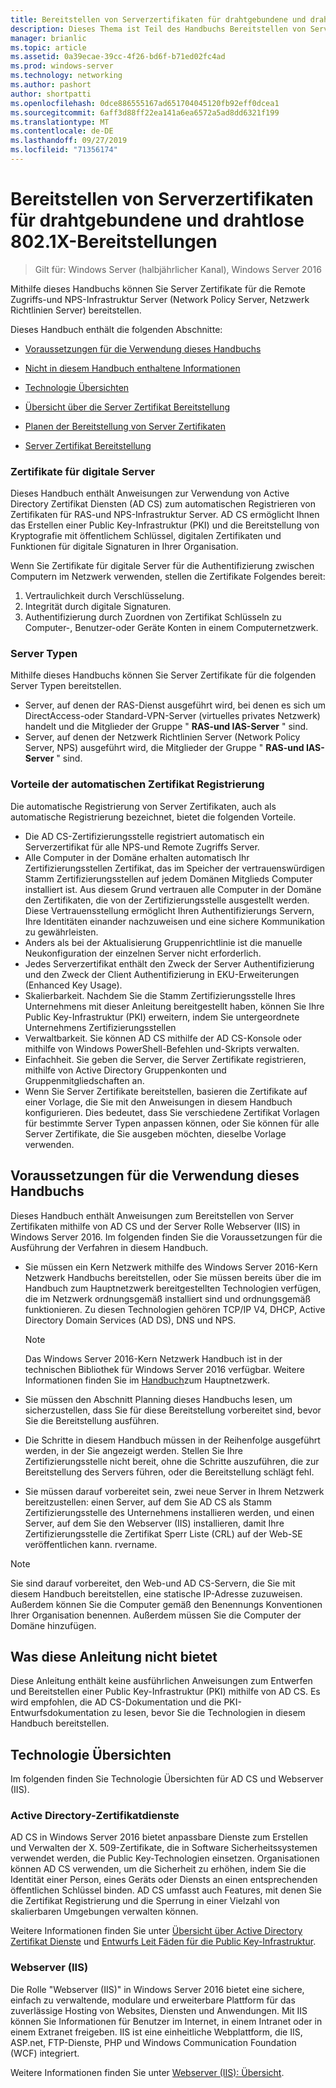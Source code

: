 ```yaml
---
title: Bereitstellen von Serverzertifikaten für drahtgebundene und drahtlose 802.1X-Bereitstellungen
description: Dieses Thema ist Teil des Handbuchs Bereitstellen von Server Zertifikaten für drahtlose und drahtlose 802.1 x-bereit Stellungen.
manager: brianlic
ms.topic: article
ms.assetid: 0a39ecae-39cc-4f26-bd6f-b71ed02fc4ad
ms.prod: windows-server
ms.technology: networking
ms.author: pashort
author: shortpatti
ms.openlocfilehash: 0dce886555167ad651704045120fb92eff0dcea1
ms.sourcegitcommit: 6aff3d88ff22ea141a6ea6572a5ad8dd6321f199
ms.translationtype: MT
ms.contentlocale: de-DE
ms.lasthandoff: 09/27/2019
ms.locfileid: "71356174"
---
```

# <a name="deploy-server-certificates-for-8021x-wired-and-wireless-deployments"></a>Bereitstellen von Serverzertifikaten für drahtgebundene und drahtlose 802.1X-Bereitstellungen

>Gilt für: Windows Server (halbjährlicher Kanal), Windows Server 2016

Mithilfe dieses Handbuchs können Sie Server Zertifikate für die Remote Zugriffs-und NPS-Infrastruktur Server (Network Policy Server, Netzwerk Richtlinien Server) bereitstellen.   

Dieses Handbuch enthält die folgenden Abschnitte:  

-   [Voraussetzungen für die Verwendung dieses Handbuchs](#bkmk_pre)  

-   [Nicht in diesem Handbuch enthaltene Informationen](#bkmk_not)  

-   [Technologie Übersichten](#bkmk_tech)  

-   [Übersicht über die Server Zertifikat Bereitstellung](Server-Certificate-Deployment-Overview.md)  

-   [Planen der Bereitstellung von Server Zertifikaten](Server-Certificate-Deployment-Planning.md)  

-   [Server Zertifikat Bereitstellung](Server-Certificate-Deployment.md)  

### <a name="digital-server-certificates"></a>**Zertifikate für digitale Server**  
Dieses Handbuch enthält Anweisungen zur Verwendung von Active Directory Zertifikat Diensten (AD CS) zum automatischen Registrieren von Zertifikaten für RAS-und NPS-Infrastruktur Server. AD CS ermöglicht Ihnen das Erstellen einer Public Key-Infrastruktur (PKI) und die Bereitstellung von Kryptografie mit öffentlichem Schlüssel, digitalen Zertifikaten und Funktionen für digitale Signaturen in Ihrer Organisation.  

Wenn Sie Zertifikate für digitale Server für die Authentifizierung zwischen Computern im Netzwerk verwenden, stellen die Zertifikate Folgendes bereit:   

1. Vertraulichkeit durch Verschlüsselung.  
2. Integrität durch digitale Signaturen.  
3. Authentifizierung durch Zuordnen von Zertifikat Schlüsseln zu Computer-, Benutzer-oder Geräte Konten in einem Computernetzwerk.  

### <a name="server-types"></a>**Server Typen**  
Mithilfe dieses Handbuchs können Sie Server Zertifikate für die folgenden Server Typen bereitstellen.  
- Server, auf denen der RAS-Dienst ausgeführt wird, bei denen es sich um DirectAccess-oder Standard-VPN-Server (virtuelles privates Netzwerk) handelt und die Mitglieder der Gruppe " **RAS-und IAS-Server** " sind.  
- Server, auf denen der Netzwerk Richtlinien Server (Network Policy Server, NPS) ausgeführt wird, die Mitglieder der Gruppe " **RAS-und IAS-Server** " sind.  

### <a name="advantages-of-certificate-autoenrollment"></a>**Vorteile der automatischen Zertifikat Registrierung**  
Die automatische Registrierung von Server Zertifikaten, auch als automatische Registrierung bezeichnet, bietet die folgenden Vorteile.  

- Die AD CS-Zertifizierungsstelle registriert automatisch ein Serverzertifikat für alle NPS-und Remote Zugriffs Server.  
- Alle Computer in der Domäne erhalten automatisch Ihr Zertifizierungsstellen Zertifikat, das im Speicher der vertrauenswürdigen Stamm Zertifizierungsstellen auf jedem Domänen Mitglieds Computer installiert ist. Aus diesem Grund vertrauen alle Computer in der Domäne den Zertifikaten, die von der Zertifizierungsstelle ausgestellt werden. Diese Vertrauensstellung ermöglicht Ihren Authentifizierungs Servern, Ihre Identitäten einander nachzuweisen und eine sichere Kommunikation zu gewährleisten.  
- Anders als bei der Aktualisierung Gruppenrichtlinie ist die manuelle Neukonfiguration der einzelnen Server nicht erforderlich.  
- Jedes Serverzertifikat enthält den Zweck der Server Authentifizierung und den Zweck der Client Authentifizierung in EKU-Erweiterungen (Enhanced Key Usage).  
- Skalierbarkeit. Nachdem Sie die Stamm Zertifizierungsstelle Ihres Unternehmens mit dieser Anleitung bereitgestellt haben, können Sie Ihre Public Key-Infrastruktur (PKI) erweitern, indem Sie untergeordnete Unternehmens Zertifizierungsstellen  
- Verwaltbarkeit. Sie können AD CS mithilfe der AD CS-Konsole oder mithilfe von Windows PowerShell-Befehlen und-Skripts verwalten.  
- Einfachheit. Sie geben die Server, die Server Zertifikate registrieren, mithilfe von Active Directory Gruppenkonten und Gruppenmitgliedschaften an.   
- Wenn Sie Server Zertifikate bereitstellen, basieren die Zertifikate auf einer Vorlage, die Sie mit den Anweisungen in diesem Handbuch konfigurieren. Dies bedeutet, dass Sie verschiedene Zertifikat Vorlagen für bestimmte Server Typen anpassen können, oder Sie können für alle Server Zertifikate, die Sie ausgeben möchten, dieselbe Vorlage verwenden.  

## <a name="bkmk_pre"></a>Voraussetzungen für die Verwendung dieses Handbuchs  

Dieses Handbuch enthält Anweisungen zum Bereitstellen von Server Zertifikaten mithilfe von AD CS und der Server Rolle Webserver (IIS) in Windows Server 2016. Im folgenden finden Sie die Voraussetzungen für die Ausführung der Verfahren in diesem Handbuch.  

- Sie müssen ein Kern Netzwerk mithilfe des Windows Server 2016-Kern Netzwerk Handbuchs bereitstellen, oder Sie müssen bereits über die im Handbuch zum Hauptnetzwerk bereitgestellten Technologien verfügen, die im Netzwerk ordnungsgemäß installiert sind und ordnungsgemäß funktionieren. Zu diesen Technologien gehören TCP/IP V4, DHCP, Active Directory Domain Services (AD DS), DNS und NPS.  
  >[!NOTE]
  >Das Windows Server 2016-Kern Netzwerk Handbuch ist in der technischen Bibliothek für Windows Server 2016 verfügbar. Weitere Informationen finden Sie im [Handbuch](../../../core-network-guide/Core-Network-Guide.md)zum Hauptnetzwerk.

- Sie müssen den Abschnitt Planning dieses Handbuchs lesen, um sicherzustellen, dass Sie für diese Bereitstellung vorbereitet sind, bevor Sie die Bereitstellung ausführen.  
- Die Schritte in diesem Handbuch müssen in der Reihenfolge ausgeführt werden, in der Sie angezeigt werden. Stellen Sie Ihre Zertifizierungsstelle nicht bereit, ohne die Schritte auszuführen, die zur Bereitstellung des Servers führen, oder die Bereitstellung schlägt fehl.  
- Sie müssen darauf vorbereitet sein, zwei neue Server in Ihrem Netzwerk bereitzustellen: einen Server, auf dem Sie AD CS als Stamm Zertifizierungsstelle des Unternehmens installieren werden, und einen Server, auf dem Sie den Webserver (IIS) installieren, damit Ihre Zertifizierungsstelle die Zertifikat Sperr Liste (CRL) auf der Web-SE veröffentlichen kann. rvername.   

>[!NOTE]  
>Sie sind darauf vorbereitet, den Web-und AD CS-Servern, die Sie mit diesem Handbuch bereitstellen, eine statische IP-Adresse zuzuweisen. Außerdem können Sie die Computer gemäß den Benennungs Konventionen Ihrer Organisation benennen. Außerdem müssen Sie die Computer der Domäne hinzufügen.  

## <a name="bkmk_not"></a>Was diese Anleitung nicht bietet  
Diese Anleitung enthält keine ausführlichen Anweisungen zum Entwerfen und Bereitstellen einer Public Key-Infrastruktur (PKI) mithilfe von AD CS. Es wird empfohlen, die AD CS-Dokumentation und die PKI-Entwurfsdokumentation zu lesen, bevor Sie die Technologien in diesem Handbuch bereitstellen.   

## <a name="bkmk_tech"></a>Technologie Übersichten  
Im folgenden finden Sie Technologie Übersichten für AD CS und Webserver (IIS).  

### <a name="active-directory-certificate-services"></a>Active Directory-Zertifikatdienste  
AD CS in Windows Server 2016 bietet anpassbare Dienste zum Erstellen und Verwalten der X. 509-Zertifikate, die in Software Sicherheitssystemen verwendet werden, die Public Key-Technologien einsetzen. Organisationen können AD CS verwenden, um die Sicherheit zu erhöhen, indem Sie die Identität einer Person, eines Geräts oder Diensts an einen entsprechenden öffentlichen Schlüssel binden. AD CS umfasst auch Features, mit denen Sie die Zertifikat Registrierung und die Sperrung in einer Vielzahl von skalierbaren Umgebungen verwalten können.  

Weitere Informationen finden Sie unter [Übersicht über Active Directory Zertifikat Dienste](https://technet.microsoft.com/library/hh831740.aspx) und [Entwurfs Leit Fäden für die Public Key-Infrastruktur](https://social.technet.microsoft.com/wiki/contents/articles/2901.public-key-infrastructure-design-guidance.aspx).  

### <a name="web-server-iis"></a>Webserver (IIS)  

Die Rolle "Webserver (IIS)" in Windows Server 2016 bietet eine sichere, einfach zu verwaltende, modulare und erweiterbare Plattform für das zuverlässige Hosting von Websites, Diensten und Anwendungen. Mit IIS können Sie Informationen für Benutzer im Internet, in einem Intranet oder in einem Extranet freigeben. IIS ist eine einheitliche Webplattform, die IIS, ASP.net, FTP-Dienste, PHP und Windows Communication Foundation (WCF) integriert.  

Weitere Informationen finden Sie unter [Webserver (IIS): Übersicht](https://technet.microsoft.com/library/hh831725.aspx).  

